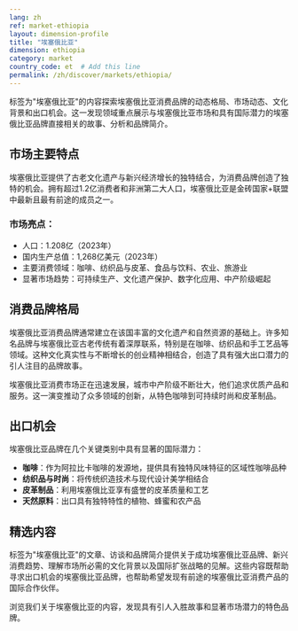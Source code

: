 ```yaml
---
lang: zh
ref: market-ethiopia
layout: dimension-profile
title: "埃塞俄比亚"
dimension: ethiopia
category: market
country_code: et  # Add this line
permalink: /zh/discover/markets/ethiopia/
---
```


标签为"埃塞俄比亚"的内容探索埃塞俄比亚消费品牌的动态格局、市场动态、文化背景和出口机会。这一发现领域重点展示与埃塞俄比亚市场和具有国际潜力的埃塞俄比亚品牌直接相关的故事、分析和品牌简介。

## 市场主要特点

埃塞俄比亚提供了古老文化遗产与新兴经济增长的独特结合，为消费品牌创造了独特的机会。拥有超过1.2亿消费者和非洲第二大人口，埃塞俄比亚是金砖国家+联盟中最新且最有前途的成员之一。

### 市场亮点：
- 人口：1.208亿（2023年）
- 国内生产总值：1,268亿美元（2023年）
- 主要消费领域：咖啡、纺织品与皮革、食品与饮料、农业、旅游业
- 显著市场趋势：可持续生产、文化遗产保护、数字化应用、中产阶级崛起

## 消费品牌格局

埃塞俄比亚消费品牌通常建立在该国丰富的文化遗产和自然资源的基础上。许多知名品牌与埃塞俄比亚古老传统有着深厚联系，特别是在咖啡、纺织品和手工艺品等领域。这种文化真实性与不断增长的创业精神相结合，创造了具有强大出口潜力的引人注目的品牌故事。

埃塞俄比亚消费市场正在迅速发展，城市中产阶级不断壮大，他们追求优质产品和服务。这一演变推动了众多领域的创新，从特色咖啡到可持续时尚和皮革制品。

## 出口机会

埃塞俄比亚品牌在几个关键类别中具有显著的国际潜力：

- **咖啡**：作为阿拉比卡咖啡的发源地，提供具有独特风味特征的区域性咖啡品种
- **纺织品与时尚**：将传统织造技术与现代设计美学相结合
- **皮革制品**：利用埃塞俄比亚享有盛誉的皮革质量和工艺
- **天然原料**：出口具有独特特性的植物、蜂蜜和农产品

## 精选内容

标签为"埃塞俄比亚"的文章、访谈和品牌简介提供关于成功埃塞俄比亚品牌、新兴消费趋势、理解市场所必需的文化背景以及国际扩张战略的见解。这些内容既帮助寻求出口机会的埃塞俄比亚品牌，也帮助希望发现有前途的埃塞俄比亚消费产品的国际合作伙伴。

浏览我们关于埃塞俄比亚的内容，发现具有引人入胜故事和显著市场潜力的特色品牌。